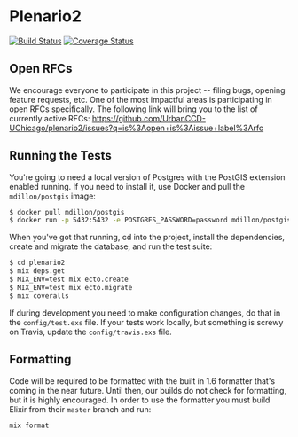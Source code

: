 # Plenario2
[![Build Status](https://travis-ci.org/UrbanCCD-UChicago/plenario2.svg?branch=master)](https://travis-ci.org/UrbanCCD-UChicago/plenario2)
[![Coverage Status](https://coveralls.io/repos/github/UrbanCCD-UChicago/plenario2/badge.svg?branch=master)](https://coveralls.io/github/UrbanCCD-UChicago/plenario2?branch=master)

## Open RFCs

We encourage everyone to participate in this project -- filing bugs, opening feature requests, etc. One of the most impactful areas is participating in open RFCs specifically. The following link will bring you to the list of currently active RFCs: https://github.com/UrbanCCD-UChicago/plenario2/issues?q=is%3Aopen+is%3Aissue+label%3Arfc

## Running the Tests

You're going to need a local version of Postgres with the PostGIS extension
enabled running. If you need to install it, use Docker and pull the
`mdillon/postgis` image:

```bash
$ docker pull mdillon/postgis
$ docker run -p 5432:5432 -e POSTGRES_PASSWORD=password mdillon/postgis
```

When you've got that running, cd into the project, install the dependencies,
create and migrate the database, and run the test suite:

```bash
$ cd plenario2
$ mix deps.get
$ MIX_ENV=test mix ecto.create
$ MIX_ENV=test mix ecto.migrate
$ mix coveralls
```

If during development you need to make configuration changes, do that in the
`config/test.exs` file. If your tests work locally, but something is screwy on
Travis, update the `config/travis.exs` file.

## Formatting

Code will be required to be formatted with the built in 1.6 formatter that's
coming in the near future. Until then, our builds do not check for formatting,
but it is highly encouraged. In order to use the formatter you must build
Elixir from their `master` branch and run:

```bash
mix format
```
